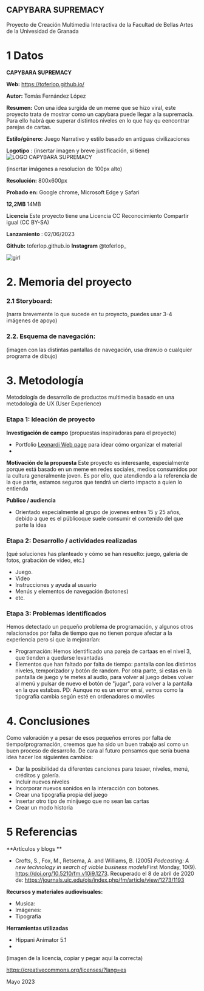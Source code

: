 ## CAPYBARA SUPREMACY

Proyecto de Creación Multimedia Interactiva de la  Facultad de Bellas Artes de la Univesidad de Granada



# 1 Datos 



**CAPYBARA SUPREMACY** 

**Web:** https://toferlop.github.io/

**Autor:** Tomás Fernández López

**Resumen:** Con una idea surgida de un meme que se hizo viral, este proyecto trata de mostrar como un capybara puede llegar a la supremacía. Para ello habrá que superar distintos niveles en lo que hay qu eencontrar parejas de cartas.

**Estilo/género:** Juego Narrativo y estilo basado en antiguas civilizaciones

**Logotipo** : (insertar imagen y breve justificación, si  tiene) 
![LOGO CAPYBARA SUPREMACY](https://github.com/toferlop/toferlop.github.io/assets/134589030/cb9dab21-1a35-45ee-b123-37e90219c8c6)

(insertar imágenes a resolucion de 100px alto)

**Resolución:** 800x600px 

**Probado en:** Google chrome, Microsoft Edge y Safari   

**12,2MB** 14MB 

**Licencia** Este proyecto tiene una Licencia CC Reconocimiento Compartir igual (CC BY-SA)

**Lanzamiento** : 02/06/2023

**Github:** toferlop.github.io
**Instagram** @toferlop_



![girl](https://github.com/mgea/cmi20/blob/master/WalkingGirl_front01.png)

# 2. Memoria del proyecto 

### 2.1 Storyboard: 



(narra brevemente lo que sucede en tu proyecto, puedes usar 3-4 imágenes de apoyo)



### 2.2. Esquema de navegación:



(imagen con las distintas pantallas de navegación, usa draw.io o cualquier programa de dibujo)







# 3. Metodología

Metodología de desarrollo de productos multimedia basado en una metodología de UX (User Experience)



### Etapa 1: Ideación de proyecto

**Investigación de campo** (propuestas inspiradoras para el proyecto)

- Portfolio [Leonardi Web page](http://www.rleonardi.com/interactive-resume/) para idear cómo organizar el material
- 



**Motivación de la propuesta** Este proyecto es interesante, especialmente porque está basado en un meme en redes sociales, medios consumidos por la cultura generalmente joven. Es por ello, que atendiendo a la referencia de la que parte, estamos seguros que tendrá un cierto impacto a quien lo entienda



**Publico / audiencia**

- Orientado especialmente al grupo de jovenes entres 15 y 25 años, debido a que es el públicoque suele consumir el contenido del que parte la idea





### Etapa 2: Desarrollo / actividades realizadas

(qué soluciones has planteado y cómo se han resuelto: juego, galería de fotos, grabación de video, etc.)

- Juego. 
- Video 
- Instrucciones y ayuda al usuario 
- Menús y elementos de navegación (botones)
- etc.



### Etapa 3: Problemas identificados
Hemos detectado un pequeño problema de programación, y algunos otros relacionados por falta de tiempo que no tienen porque afectar a la experiencia pero si que la mejorarían:
- Programación: Hemos identificado una pareja de cartaas en el nivel 3, que tienden a quedarse levantadas
- Elementos que han faltado por falta de tiempo: pantalla con los distintos niveles, temporizador y botón de random. Por otra parte, si estas en la pantalla de juego y te metes al audio, para volver al juego debes volver al menú y pulsar de nuevo el botón de "jugar", para volver a la pantalla en la que estabas.
PD: Aunque no es un error en sí, vemos como la tipografía cambia según esté en ordenadores o moviles



# 4. Conclusiones 

Como valoración y a pesar de esos pequeños errores por falta de tiempo/programación, creemos que ha sido un buen trabajo así como un buen proceso de desarrollo. De cara al futuro pensamos que sería buena idea hacer los siguientes cambios:
- Dar la posibilidad da diferentes canciones para tesaer, niveles, menú, créditos y galería.
- Incluir nuevos niveles
- Incorporar nuevos sonidos en la interacción con botones.
- Crear una tipografía propia del juego
- Insertar otro tipo de minijuego que no sean las cartas
- Crear un modo historia







# 5 Referencias 

**Artículos y blogs ** 

- Crofts, S., Fox, M., Retsema, A. and Williams, B. (2005) *Podcasting: A new technology in search of viable business models*First Monday, 10(9). https://doi.org/10.5210/fm.v10i9.1273. Recuperado el 8 de abril de 2020 de: https://journals.uic.edu/ojs/index.php/fm/article/view/1273/1193

**Recursos y materiales audiovisuales:**

* Musica:  
* Imágenes:  
* Tipografía

**Herramientas utilizadas**

- Hippani Animator 5.1
- 



(imagen de la licencia, copiar y pegar aquí la correcta)

https://creativecommons.org/licenses/?lang=es

Mayo 2023
